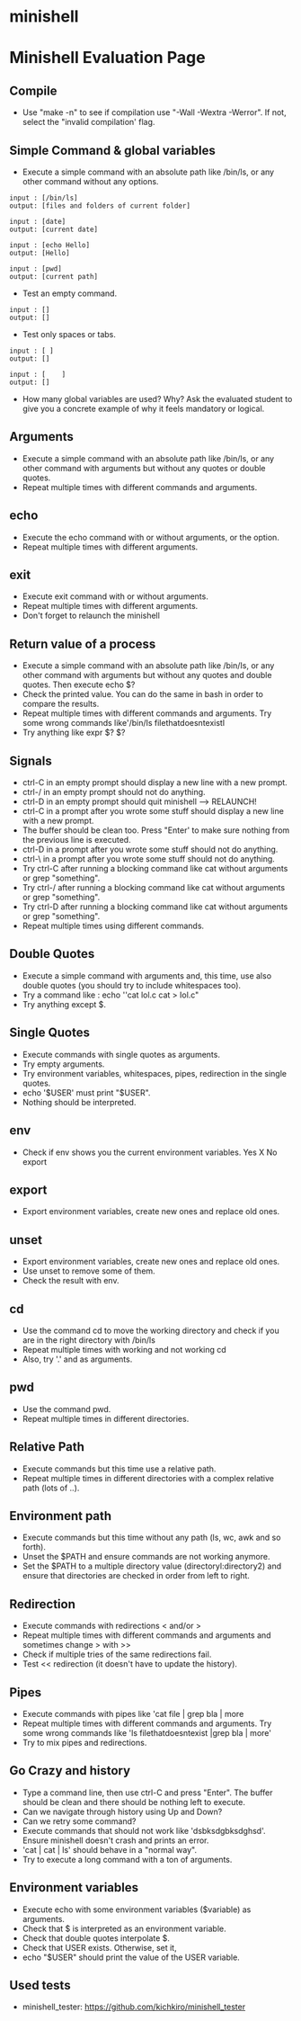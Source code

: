 # minishell

# Minishell Evaluation Page

## Compile

- Use "make -n" to see if compilation use "-Wall -Wextra -Werror". If not, select the "invalid compilation' flag.

## Simple Command & global variables

- Execute a simple command with an absolute path like /bin/ls, or any other command without any options.
```
input : [/bin/ls]
output: [files and folders of current folder]
```
```
input : [date]
output: [current date]
```
```
input : [echo Hello]
output: [Hello]
```
```
input : [pwd]
output: [current path]
```
- Test an empty command.
```
input : []
output: []
```
- Test only spaces or tabs.

```
input : [ ]
output: []
```
```
input : [    ]
output: []
```
- How many global variables are used? Why? Ask the evaluated student to give you a concrete example of why it feels mandatory or logical.



## Arguments

- Execute a simple command with an absolute path like /bin/ls, or any other command with arguments but without any quotes or double quotes.
- Repeat multiple times with different commands and arguments.

## echo

- Execute the echo command with or without arguments, or the option.
- Repeat multiple times with different arguments.

## exit

- Execute exit command with or without arguments.
- Repeat multiple times with different arguments.
- Don't forget to relaunch the minishell

## Return value of a process

- Execute a simple command with an absolute path like /bin/Is, or any other command with arguments but without any quotes and double quotes. Then execute echo $?
- Check the printed value. You can do the same in bash in order to compare the results.
- Repeat multiple times with different commands and arguments. Try some wrong commands like'/bin/Is filethatdoesntexistl
- Try anything like expr $? $?

## Signals

- ctrl-C in an empty prompt should display a new line with a new prompt.
- ctrl-/ in an empty prompt should not do anything.
- ctrl-D in an empty prompt should quit minishell --> RELAUNCH!
- ctrl-C in a prompt after you wrote some stuff should display a new line with a new prompt.
- The buffer should be clean too. Press "Enter' to make sure nothing from the previous line is executed.
- ctrl-D in a prompt after you wrote some stuff should not do anything.
- ctrl-\ in a prompt after you wrote some stuff should not do anything.
- Try ctrl-C after running a blocking command like cat without arguments or grep "something".
- Try ctrl-/ after running a blocking command like cat without arguments or grep "something".
- Try ctrl-D after running a blocking command like cat without arguments or grep "something".
- Repeat multiple times using different commands.

## Double Quotes

- Execute a simple command with arguments and, this time, use also double quotes (you should try to include whitespaces too).
- Try a command like : echo ''cat lol.c cat > Iol.c"
- Try anything except $.

## Single Quotes

- Execute commands with single quotes as arguments.
- Try empty arguments.
- Try environment variables, whitespaces, pipes, redirection in the single quotes.
- echo '$USER' must print "$USER".
- Nothing should be interpreted.

## env

- Check if env shows you the current environment variables. Yes X No
export

## export
- Export environment variables, create new ones and replace old ones.

## unset

- Export environment variables, create new ones and replace old ones.
- Use unset to remove some of them.
- Check the result with env.

## cd
- Use the command cd to move the working directory and check if you are in the right directory with /bin/ls
- Repeat multiple times with working and not working cd
- Also, try '.' and as arguments.

## pwd

- Use the command pwd.
- Repeat multiple times in different directories.

## Relative Path

- Execute commands but this time use a relative path.
- Repeat multiple times in different directories with a complex relative path (lots of ..).

## Environment path

- Execute commands but this time without any path (ls, wc, awk and so forth).
- Unset the $PATH and ensure commands are not working anymore.
- Set the $PATH to a multiple directory value (directoryl:directory2) and ensure that directories are checked in order from left to right.

## Redirection

- Execute commands with redirections < and/or >
- Repeat multiple times with different commands and arguments and sometimes change > with >>
- Check if multiple tries of the same redirections fail.
- Test << redirection (it doesn't have to update the history).

## Pipes

- Execute commands with pipes like 'cat file | grep bla | more
- Repeat multiple times with different commands and arguments.
Try some wrong commands like 'ls filethatdoesntexist |grep bla | more'
- Try to mix pipes and redirections.

## Go Crazy and history

- Type a command line, then use ctrl-C and press "Enter". The buffer should be clean and there should be nothing left to execute.
- Can we navigate through history using Up and Down?
- Can we retry some command?
- Execute commands that should not work like 'dsbksdgbksdghsd'. Ensure minishell doesn't crash and prints an error.
- 'cat | cat | ls' should behave in a "normal way".
- Try to execute a long command with a ton of arguments.

## Environment variables

- Execute echo with some environment variables ($variable) as arguments.
- Check that $ is interpreted as an environment variable.
- Check that double quotes interpolate $.
- Check that USER exists. Otherwise, set it,
- echo "$USER" should print the value of the USER variable.
## Used tests
- minishell_tester: https://github.com/kichkiro/minishell_tester